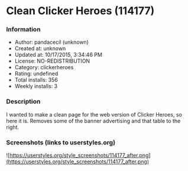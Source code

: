 # Clean Clicker Heroes (114177)

### Information
- Author: pandacecil (unknown)
- Created at: unknown
- Updated at: 10/17/2015, 3:34:46 PM
- License: NO-REDISTRIBUTION
- Category: clickerheroes
- Rating: undefined
- Total installs: 356
- Weekly installs: 3


### Description
I wanted to make a clean page for the web version of Clicker Heroes, so here it is. Removes some of the banner advertising and that table to the right.


### Screenshots (links to userstyles.org)
![https://userstyles.org/style_screenshots/114177_after.png](https://userstyles.org/style_screenshots/114177_after.png)


